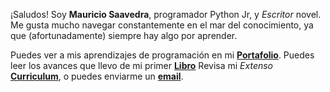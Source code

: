 ---
---

¡Saludos! Soy **Mauricio Saavedra**, programador Python Jr, y *Escritor* novel.
Me gusta mucho navegar constantemente en el mar del conocimiento, ya que (afortunadamente) siempre hay algo por aprender.

Puedes ver a mis aprendizajes de programación en mi **[Portafolio]**.
Puedes leer los avances que llevo de mi primer **[Libro]**
Revisa mi *Extenso* **[Curriculum]**, o puedes enviarme un **[email]**.




[Portafolio]: /projects
<!-- [Libro]: https://amazon.com -->
[Curriculum]: /curriculum
[email]: mailto:micorreodecontactopublico@gmail.com
[Libro]: /libros
